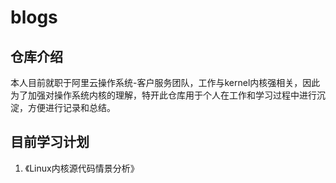 # blogs
## 仓库介绍
本人目前就职于阿里云操作系统-客户服务团队，工作与kernel内核强相关，因此为了加强对操作系统内核的理解，特开此仓库用于个人在工作和学习过程中进行沉淀，方便进行记录和总结。


## 目前学习计划
1. 《Linux内核源代码情景分析》
